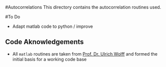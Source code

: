 #Autocorrelations
This directory contains the autocorrelation routines used.

#To Do
 - Adapt matlab code to python / improve
 
## Code Aknowledgements
  - All `matlab` routines are taken from [Prof. Dr. Ulrich Wolff](https://www.physik.hu-berlin.de/de/com/ALPHAsoft) and formed the initial basis for a working code base